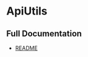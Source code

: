 # ApiUtils

## Full Documentation

* [README](https://github.com/jtomaspm/SimplifiedCrafter/blob/main/README.md)

